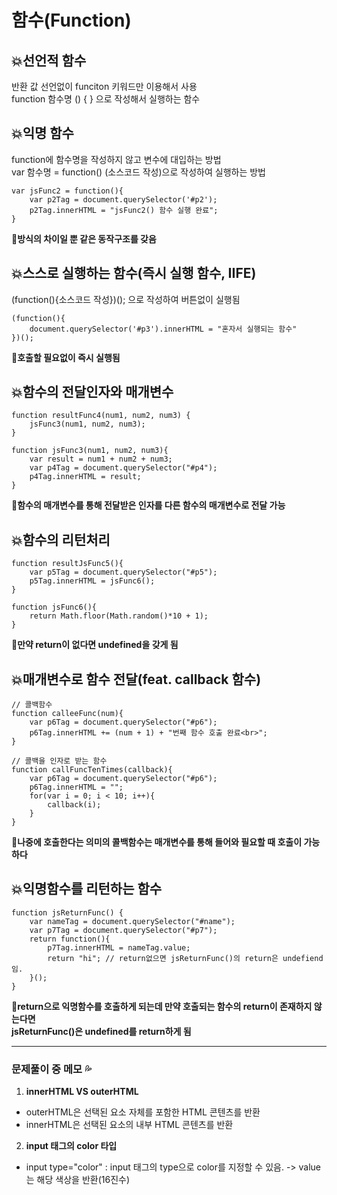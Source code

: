 # 함수(Function)

## 💥선언적 함수
반환 값 선언없이 funciton 키워드만 이용해서 사용   
function 함수명 () { } 으로 작성해서 실행하는 함수   

## 💥익명 함수
function에 함수명을 작성하지 않고 변수에 대입하는 방법   
var 함수명 = function() (소스코드 작성)으로 작성하여 실행하는 방법   
```
var jsFunc2 = function(){
    var p2Tag = document.querySelector('#p2');
    p2Tag.innerHTML = "jsFunc2() 함수 실행 완료";
}
```
**💯방식의 차이일 뿐 같은 동작구조를 갖음**


## 💥스스로 실행하는 함수(즉시 실행 함수, IIFE)
(function(){소스코드 작성})(); 으로 작성하여 버튼없이 실행됨   
```
(function(){
	document.querySelector('#p3').innerHTML = "혼자서 실행되는 함수"
})();
```
**💯호출할 필요없이 즉시 실행됨**


## 💥함수의 전달인자와 매개변수
```
function resultFunc4(num1, num2, num3) {
    jsFunc3(num1, num2, num3);
}

function jsFunc3(num1, num2, num3){
    var result = num1 + num2 + num3;
    var p4Tag = document.querySelector("#p4");
    p4Tag.innerHTML = result;
}
```
**💯함수의 매개변수를 통해 전달받은 인자를 다른 함수의 매개변수로 전달 가능**



## 💥함수의 리턴처리
```
function resultJsFunc5(){
    var p5Tag = document.querySelector("#p5");
    p5Tag.innerHTML = jsFunc6();
}

function jsFunc6(){
    return Math.floor(Math.random()*10 + 1);
}
```
**💯만약 return이 없다면 undefined을 갖게 됨**


## 💥매개변수로 함수 전달(feat. callback 함수)
```
// 콜백함수
function calleeFunc(num){
    var p6Tag = document.querySelector("#p6");
    p6Tag.innerHTML += (num + 1) + "번째 함수 호출 완료<br>";
}

// 콜백을 인자로 받는 함수
function callFuncTenTimes(callback){
    var p6Tag = document.querySelector("#p6");
    p6Tag.innerHTML = "";
    for(var i = 0; i < 10; i++){
        callback(i);
    }
}
```
**💯나중에 호출한다는 의미의 콜백함수는 매개변수를 통해 들어와 필요할 때 호출이 가능하다**


## 💥익명함수를 리턴하는 함수
```
function jsReturnFunc() {
    var nameTag = document.querySelector("#name");
    var p7Tag = document.querySelector("#p7");
    return function(){
        p7Tag.innerHTML = nameTag.value;
        return "hi"; // return없으면 jsReturnFunc()의 return은 undefiend임.
    }();
}
```
**💯return으로 익명함수를 호출하게 되는데 만약 호출되는 함수의 return이 존재하지 않는다면**     
**jsReturnFunc()은 undefined를 return하게 됨**


--------------
### 문제풀이 중 메모 💦  
   
1. **innerHTML VS outerHTML**
 - outerHTML은 선택된 요소 자체를 포함한 HTML 콘텐츠를 반환   
 - innerHTML은 선택된 요소의 내부 HTML 콘텐츠를 반환   
    
2. **input 태그의 color 타입**
 - input type="color"
	: input 태그의 type으로 color를 지정할 수 있음. -> value는 해당 색상을 반환(16진수)
